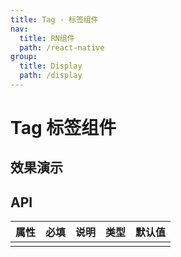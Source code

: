 ```yaml
---
title: Tag - 标签组件
nav:
  title: RN组件
  path: /react-native
group:
  title: Display
  path: /display
---
```


# Tag 标签组件

## 效果演示

## API

| 属性 | 必填 | 说明 | 类型 | 默认值 |
| ---- | ---- | ---- | ---- | ------ |
|      |      |      |      |        |

